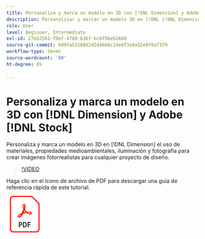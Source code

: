 ```yaml
---
title: Personaliza y marca un modelo en 3D con [!DNL Dimension] y Adobe [!DNL Stock]
description: Personalizar y marcar un modelo 3D en [!DNL [!DNL Dimension]] el uso de materiales, propiedades medioambientales, iluminación y fotografía para crear imágenes fotorrealistas para cualquier proyecto de diseño
role: User
level: Beginner, Intermediate
exl-id: 27eb25b1-f0ef-478d-b36f-bcbf8be616b0
source-git-commit: b99fa53168d2d2d4bb6c14ebf3a9a52e8f0af379
workflow-type: tm+mt
source-wordcount: '80'
ht-degree: 0%

---
```


# Personaliza y marca un modelo en 3D con [!DNL Dimension] y Adobe [!DNL Stock]

Personaliza y marca un modelo en 3D en [!DNL Dimension] el uso de materiales, propiedades medioambientales, iluminación y fotografía para crear imágenes fotorrealistas para cualquier proyecto de diseño.

>[!VIDEO](https://video.tv.adobe.com/v/331005?hidetitle=true)

Haga clic en el icono de archivo de PDF para descargar una guía de referencia rápida de este tutorial.

[![Icono de archivo de PDF](../assets/acrobat_PDF_96.png)](../quick-reference/SkiptheShootGettheShot.pdf)
